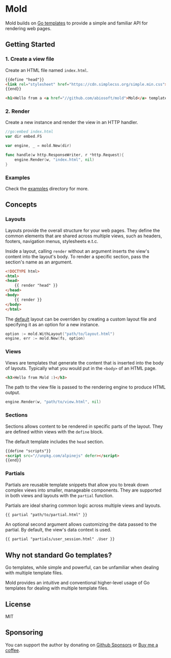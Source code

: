 # Mold

Mold builds on [Go templates](https://pkg.go.dev/text/template) to provide a simple and familiar API for rendering web pages.

## Getting Started

### 1. Create a view file

Create an HTML file named `index.html`.

```html
{{define "head"}}
<link rel="stylesheet" href="https://cdn.simplecss.org/simple.min.css">
{{end}}

<h1>Hello from a <a href="//github.com/abiosoft/mold">Mold</a> template</h1>
```

### 2. Render

Create a new instance and render the view in an HTTP handler.

```go
//go:embed index.html
var dir embed.FS

var engine, _ = mold.New(dir)

func handle(w http.ResponseWriter, r *http.Request){
    engine.Render(w, "index.html", nil)
}
```

### Examples

Check the [examples](https://github.com/abiosoft/mold/tree/main/examples) directory for more.

## Concepts

### Layouts

Layouts provide the overall structure for your web pages.
They define the common elements that are shared across multiple views,
such as headers, footers, navigation menus, stylesheets e.t.c.

Inside a layout, calling `render` without an argument inserts the view's content into the layout's body.
To render a specific section, pass the section's name as an argument.

```html
<!DOCTYPE html>
<html>
<head>
    {{ render "head" }}
</head>
<body>
    {{ render }}
</body>
</html>
```
The [default](https://github.com/abiosoft/mold/blob/main/layout.html) layout can be overriden
by creating a custom layout file and specifying it as an option for a new instance.

```go
option := mold.WithLayout("path/to/layout.html")
engine, err := mold.New(fs, option)
```

### Views

Views are templates that generate the content that is inserted into the body of layouts.
Typically what you would put in the `<body>` of an HTML page.

```html
<h3>Hello from Mold :)</h3>
```

The path to the view file is passed to the rendering engine to produce HTML output.

```go
engine.Render(w, "path/to/view.html", nil)
```

### Sections

Sections allows content to be rendered in specific parts of the layout.
They are defined within views with the `define` block.

The default template includes the `head` section.

```html
{{define "scripts"}}
<script src="//unpkg.com/alpinejs" defer></script>
{{end}}
```

### Partials

Partials are reusable template snippets that allow you to break down complex views into smaller, manageable components.
They are supported in both views and layouts with the `partial` function.

Partials are ideal sharing common logic across multiple views and layouts.

```html
{{ partial "path/to/partial.html" }}
```

An optional second argument allows customizing the data passed to the partial.
By default, the view's data context is used.

```html
{{ partial "partials/user_session.html" .User }}
```

## Why not standard Go templates?

Go templates, while simple and powerful, can be unfamiliar when dealing with multiple template files.

Mold provides an intuitive and conventional higher-level usage of Go templates for dealing with multiple template files.

## License

MIT

## Sponsoring

You can support the author by donating on [Github Sponsors](https://github.com/sponsors/abiosoft)
or [Buy me a coffee](https://www.buymeacoffee.com/abiosoft).
